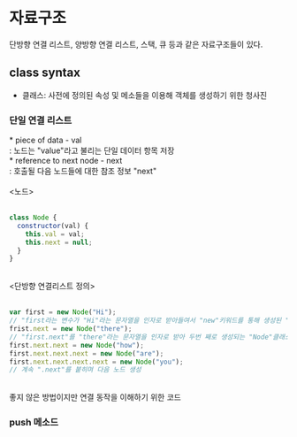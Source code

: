 <h1>자료구조</h1>
단방향 연결 리스트, 양방향 연결 리스트, 스택, 큐 등과 같은 자료구조들이 있다.
<br/>
<h2>class syntax</h2>

- 클래스: 사전에 정의된 속성 및 메소들을 이용해 객체를 생성하기 위한 청사진

<h3>단일 연결 리스트</h3>
* piece of data - val 
</br>: 노드는 "value"라고 불리는 단일 데이터 항목 저장 </br>
* reference to next node - next
</br> : 호출될 다음 노드들에 대한 참조 정보 "next"
</br>
</br>
<노드>
</br>
</br>

```js
class Node {
  constructor(val) {
    this.val = val;
    this.next = null;
  }
}
```

</br>
<단방향 연결리스트 정의>
</br>
</br>

```js
var first = new Node("Hi");
// "first라는 변수가 "Hi"라는 문자열을 인자로 받아들여서 "new"키워드를 통해 생성된 "Node" 클래스
frist.next = new Node("there");
// "first.next"를 "there"라는 문자열을 인자로 받아 두번 째로 생성되는 "Node"클래스
first.next.next = new Node("how");
first.next.next.next = new Node("are");
first.next.next.next.next = new Node("you");
// 계속 ".next"를 붙히며 다음 노드 생성
```

</br> 좋지 않은 방법이지만 연결 동작을 이해하기 위한 코드

<h3>push 메소드</h3>
